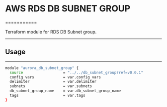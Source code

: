 
# AWS RDS DB SUBNET GROUP

===========

Terraform module for RDS DB Subnet group.

----------------------

## Usage

----------------------

```bash
module "aurora_db_subnet_group" {
  source                  = "../../db_subnet_group?ref=v0.0.1"
  config_vars             = var.config_vars
  delimiter               = var.delimiter
  subnets                 = var.subnets
  db_subnet_group_name    = var.db_subnet_group_name
  tags                    = var.tags
}
```
